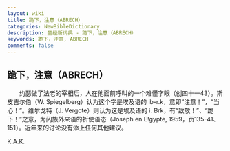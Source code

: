 ```yaml
---
layout: wiki
title: 跪下，注意（ABRECH）
categories: NewBibleDictionary
description: 圣经新词典 - 跪下，注意（ABRECH）
keywords: 跪下，注意, ABRECH
comments: false
---
```


## 跪下，注意（ABRECH）

　　约瑟做了法老的宰相后，人在他面前呼叫的一个难懂字眼（创四十一43）。斯皮吉尔伯（W. Spiegelberg）认为这个字是埃及语的 ib-r.k，意即“注意！”，“当心！”。维尔戈特（J. Vergote）则认为这是埃及语的 i. Brk，有“致敬！”、“跪下！”之意，为闪族外来语的祈使语态（Joseph en E!gypte, 1959，页135-41、151）。近年来的讨论没有添上任何其他建议。

K.A.K.
